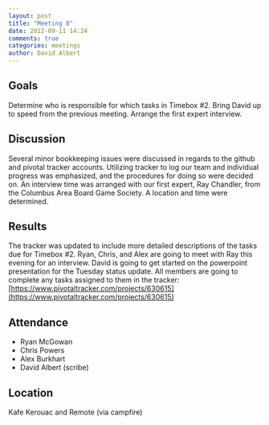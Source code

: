 ```yaml
---
layout: post
title: "Meeting 8"
date: 2012-09-11 14:24
comments: true
categories: meetings
author: David Albert
---
```


## Goals

Determine who is responsible for which tasks in Timebox #2. Bring
David up to speed from the previous meeting. Arrange the first
expert interview.

## Discussion

Several minor bookkeeping issues were discussed in regards to the
github and pivotal tracker accounts. Utilizing tracker to log our
team and individual progress was emphasized, and the procedures
for doing so were decided on. An interview time was arranged with
our first expert, Ray Chandler, from the Columbus Area Board Game
Society. A location and time were determined.

## Results

The tracker was updated to include more detailed descriptions of the
tasks due for Timebox #2. Ryan, Chris, and Alex are going to meet
with Ray this evening for an interview. David is going to get
started on the powerpoint presentation for the Tuesday status update.
All members are going to complete any tasks assigned to them in the
tracker: [https://www.pivotaltracker.com/projects/630615](https://www.pivotaltracker.com/projects/630615)

## Attendance

-   Ryan McGowan
-   Chris Powers
-   Alex Burkhart
-   David Albert (scribe)

## Location

Kafe Kerouac and Remote (via campfire)
